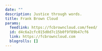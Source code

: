 ```yaml
---
date: ""
description: Justice through words.
title: Frank Brown Cloud
params:
  feedlink: https://fcbrowncloud.com/feed/
  id: d4c6a2cfc015d0d7c15b0f9f89b47cf6
  link: https://fcbrowncloud.com
  blogrolls: []
---
```

